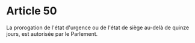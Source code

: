 # Article 50

La prorogation de l'état d'urgence ou de l'état de siège au-delà de quinze jours, est autorisée par le Parlement.